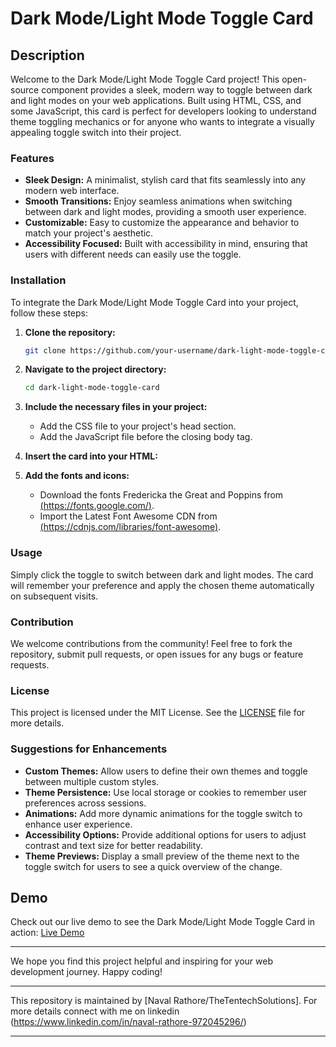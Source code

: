 # Dark Mode/Light Mode Toggle Card

## Description
Welcome to the Dark Mode/Light Mode Toggle Card project! This open-source component provides a sleek, modern way to toggle between dark and light modes on your web applications. Built using HTML, CSS, and some JavaScript, this card is perfect for developers looking to understand theme toggling mechanics or for anyone who wants to integrate a visually appealing toggle switch into their project. 

### Features
- **Sleek Design:** A minimalist, stylish card that fits seamlessly into any modern web interface.
- **Smooth Transitions:** Enjoy seamless animations when switching between dark and light modes, providing a smooth user experience.
- **Customizable:** Easy to customize the appearance and behavior to match your project's aesthetic.
- **Accessibility Focused:** Built with accessibility in mind, ensuring that users with different needs can easily use the toggle.

### Installation
To integrate the Dark Mode/Light Mode Toggle Card into your project, follow these steps:

1. **Clone the repository:**
   ```bash
   git clone https://github.com/your-username/dark-light-mode-toggle-card.git
   ```
2. **Navigate to the project directory:**
   ```bash
   cd dark-light-mode-toggle-card
   ```
3. **Include the necessary files in your project:**
   - Add the CSS file to your project's head section.
   - Add the JavaScript file before the closing body tag.

4. **Insert the card into your HTML:**
   

5. **Add the fonts and icons:**
   - Download the fonts Fredericka the Great and Poppins from [(https://fonts.google.com/)]([Link]).
   - Import the Latest Font Awesome CDN from [(https://cdnjs.com/libraries/font-awesome)]([Link]).

### Usage
Simply click the toggle to switch between dark and light modes. The card will remember your preference and apply the chosen theme automatically on subsequent visits.

### Contribution
We welcome contributions from the community! Feel free to fork the repository, submit pull requests, or open issues for any bugs or feature requests.

### License
This project is licensed under the MIT License. See the [LICENSE](LICENSE) file for more details.

### Suggestions for Enhancements
- **Custom Themes:** Allow users to define their own themes and toggle between multiple custom styles.
- **Theme Persistence:** Use local storage or cookies to remember user preferences across sessions.
- **Animations:** Add more dynamic animations for the toggle switch to enhance user experience.
- **Accessibility Options:** Provide additional options for users to adjust contrast and text size for better readability.
- **Theme Previews:** Display a small preview of the theme next to the toggle switch for users to see a quick overview of the change.

## Demo
Check out our live demo to see the Dark Mode/Light Mode Toggle Card in action: [Live Demo](https://your-demo-link.com)

---

We hope you find this project helpful and inspiring for your web development journey. Happy coding!

---

This repository is maintained by [Naval Rathore/TheTentechSolutions]. For more details connect with me on linkedin (https://www.linkedin.com/in/naval-rathore-972045296/)

---
